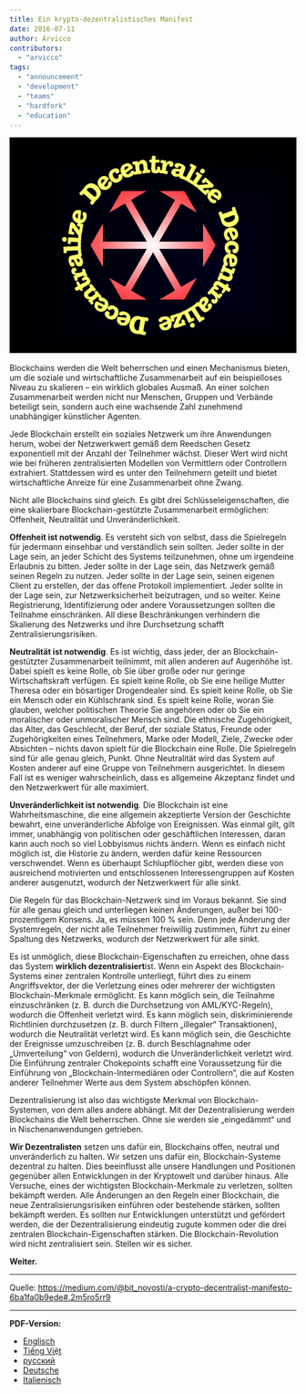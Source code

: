 ```yaml
---
title: Ein krypto-dezentralistisches Manifest
date: 2016-07-11
author: Arvicco
contributors:
  - "arvicco"
tags:
  - "announcement"
  - "development"
  - "teams"
  - "hardfork"
  - "education"
---
```


![Dezentralisieren!](./1gMu8qJtr2NeEuuGzvsfcnw.png)

Blockchains werden die Welt beherrschen und einen Mechanismus bieten, um die soziale und wirtschaftliche Zusammenarbeit auf ein beispielloses Niveau zu skalieren – ein wirklich globales Ausmaß. An einer solchen Zusammenarbeit werden nicht nur Menschen, Gruppen und Verbände beteiligt sein, sondern auch eine wachsende Zahl zunehmend unabhängiger künstlicher Agenten.

Jede Blockchain erstellt ein soziales Netzwerk um ihre Anwendungen herum, wobei der Netzwerkwert gemäß dem Reedschen Gesetz exponentiell mit der Anzahl der Teilnehmer wächst. Dieser Wert wird nicht wie bei früheren zentralisierten Modellen von Vermittlern oder Controllern extrahiert. Stattdessen wird es unter den Teilnehmern geteilt und bietet wirtschaftliche Anreize für eine Zusammenarbeit ohne Zwang.

Nicht alle Blockchains sind gleich. Es gibt drei Schlüsseleigenschaften, die eine skalierbare Blockchain-gestützte Zusammenarbeit ermöglichen: Offenheit, Neutralität und Unveränderlichkeit.

**Offenheit ist notwendig**. Es versteht sich von selbst, dass die Spielregeln für jedermann einsehbar und verständlich sein sollten. Jeder sollte in der Lage sein, an jeder Schicht des Systems teilzunehmen, ohne um irgendeine Erlaubnis zu bitten. Jeder sollte in der Lage sein, das Netzwerk gemäß seinen Regeln zu nutzen. Jeder sollte in der Lage sein, seinen eigenen Client zu erstellen, der das offene Protokoll implementiert. Jeder sollte in der Lage sein, zur Netzwerksicherheit beizutragen, und so weiter. Keine Registrierung, Identifizierung oder andere Voraussetzungen sollten die Teilnahme einschränken. All diese Beschränkungen verhindern die Skalierung des Netzwerks und ihre Durchsetzung schafft Zentralisierungsrisiken.

**Neutralität ist notwendig**. Es ist wichtig, dass jeder, der an Blockchain-gestützter Zusammenarbeit teilnimmt, mit allen anderen auf Augenhöhe ist. Dabei spielt es keine Rolle, ob Sie über große oder nur geringe Wirtschaftskraft verfügen. Es spielt keine Rolle, ob Sie eine heilige Mutter Theresa oder ein bösartiger Drogendealer sind. Es spielt keine Rolle, ob Sie ein Mensch oder ein Kühlschrank sind. Es spielt keine Rolle, woran Sie glauben, welcher politischen Theorie Sie angehören oder ob Sie ein moralischer oder unmoralischer Mensch sind. Die ethnische Zugehörigkeit, das Alter, das Geschlecht, der Beruf, der soziale Status, Freunde oder Zugehörigkeiten eines Teilnehmers, Marke oder Modell, Ziele, Zwecke oder Absichten – nichts davon spielt für die Blockchain eine Rolle. Die Spielregeln sind für alle genau gleich, Punkt. Ohne Neutralität wird das System auf Kosten anderer auf eine Gruppe von Teilnehmern ausgerichtet. In diesem Fall ist es weniger wahrscheinlich, dass es allgemeine Akzeptanz findet und den Netzwerkwert für alle maximiert.

**Unveränderlichkeit ist notwendig**. Die Blockchain ist eine Wahrheitsmaschine, die eine allgemein akzeptierte Version der Geschichte bewahrt, eine unveränderliche Abfolge von Ereignissen. Was einmal gilt, gilt immer, unabhängig von politischen oder geschäftlichen Interessen, daran kann auch noch so viel Lobbyismus nichts ändern. Wenn es einfach nicht möglich ist, die Historie zu ändern, werden dafür keine Ressourcen verschwendet. Wenn es überhaupt Schlupflöcher gibt, werden diese von ausreichend motivierten und entschlossenen Interessengruppen auf Kosten anderer ausgenutzt, wodurch der Netzwerkwert für alle sinkt.

Die Regeln für das Blockchain-Netzwerk sind im Voraus bekannt. Sie sind für alle genau gleich und unterliegen keinen Änderungen, außer bei 100-prozentigem Konsens. Ja, es müssen 100 % sein. Denn jede Änderung der Systemregeln, der nicht alle Teilnehmer freiwillig zustimmen, führt zu einer Spaltung des Netzwerks, wodurch der Netzwerkwert für alle sinkt.

Es ist unmöglich, diese Blockchain-Eigenschaften zu erreichen, ohne dass das System **wirklich dezentralisiert**ist. Wenn ein Aspekt des Blockchain-Systems einer zentralen Kontrolle unterliegt, führt dies zu einem Angriffsvektor, der die Verletzung eines oder mehrerer der wichtigsten Blockchain-Merkmale ermöglicht. Es kann möglich sein, die Teilnahme einzuschränken (z. B. durch die Durchsetzung von AML/KYC-Regeln), wodurch die Offenheit verletzt wird. Es kann möglich sein, diskriminierende Richtlinien durchzusetzen (z. B. durch Filtern „illegaler“ Transaktionen), wodurch die Neutralität verletzt wird. Es kann möglich sein, die Geschichte der Ereignisse umzuschreiben (z. B. durch Beschlagnahme oder „Umverteilung“ von Geldern), wodurch die Unveränderlichkeit verletzt wird. Die Einführung zentraler Chokepoints schafft eine Voraussetzung für die Einführung von „Blockchain-Intermediären oder Controllern“, die auf Kosten anderer Teilnehmer Werte aus dem System abschöpfen können.

Dezentralisierung ist also das wichtigste Merkmal von Blockchain-Systemen, von dem alles andere abhängt. Mit der Dezentralisierung werden Blockchains die Welt beherrschen. Ohne sie werden sie „eingedämmt“ und in Nischenanwendungen getrieben.

**Wir Dezentralisten** setzen uns dafür ein, Blockchains offen, neutral und unveränderlich zu halten. Wir setzen uns dafür ein, Blockchain-Systeme dezentral zu halten. Dies beeinflusst alle unsere Handlungen und Positionen gegenüber allen Entwicklungen in der Kryptowelt und darüber hinaus. Alle Versuche, eines der wichtigsten Blockchain-Merkmale zu verletzen, sollten bekämpft werden. Alle Änderungen an den Regeln einer Blockchain, die neue Zentralisierungsrisiken einführen oder bestehende stärken, sollten bekämpft werden. Es sollten nur Entwicklungen unterstützt und gefördert werden, die der Dezentralisierung eindeutig zugute kommen oder die drei zentralen Blockchain-Eigenschaften stärken. Die Blockchain-Revolution wird nicht zentralisiert sein. Stellen wir es sicher.

**Weiter.**

---

Quelle: https://medium.com/@bit_novosti/a-crypto-decentralist-manifesto-6ba1fa0b9ede#.2m5ro5rr9

---

**PDF-Version:**

- [Englisch](https://ethereumclassic.org/A_Crypto-Decentralist_Manifesto.pdf)
- [Tiếng Việt](https://ethereumclassic.org/A_Crypto-Decentralist_Manifesto_vietnamese.pdf)
- [русский](https://ethereumclassic.org/A_Crypto-Decentralist_Manifesto_russian.pdf)
- [Deutsche](https://ethereumclassic.org/A_Crypto-Decentralist_Manifesto_german.pdf)
- [Italienisch](https://ethereumclassic.org/A_Crypto-Decentralist_Manifesto_italian.pdf)
